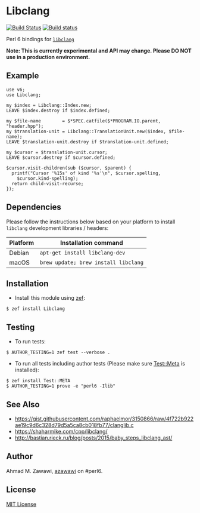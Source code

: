 # Libclang

 [![Build Status](https://travis-ci.org/azawawi/p6-libclang.svg?branch=master)](https://travis-ci.org/azawawi/p6-libclang) [![Build status](https://ci.appveyor.com/api/projects/status/github/azawawi/p6-libclang?svg=true)](https://ci.appveyor.com/project/azawawi/p6-libclang/branch/master)

Perl 6 bindings for [`libclang`](https://clang.llvm.org/doxygen/group__CINDEX.html)

**Note: This is currently experimental and API may change. Please DO NOT use in
a production environment.**

## Example

```perl6
use v6;
use Libclang;

my $index = Libclang::Index.new;
LEAVE $index.destroy if $index.defined;

my $file-name        = $*SPEC.catfile($*PROGRAM.IO.parent, "header.hpp");
my $translation-unit = Libclang::TranslationUnit.new($index, $file-name);
LEAVE $translation-unit.destroy if $translation-unit.defined;

my $cursor = $translation-unit.cursor;
LEAVE $cursor.destroy if $cursor.defined;

$cursor.visit-children(sub ($cursor, $parent) {
  printf("Cursor '%15s' of kind '%s'\n", $cursor.spelling,
    $cursor.kind-spelling);
  return child-visit-recurse;
});
```
## Dependencies

Please follow the instructions below based on your platform to install `libclang` development libraries / headers:

|Platform|Installation command|
|-|-|
|Debian|`apt-get install libclang-dev`|
|macOS|`brew update; brew install libclang`|

## Installation

- Install this module using [zef](https://github.com/ugexe/zef):

```
$ zef install Libclang
```

## Testing

- To run tests:
```
$ AUTHOR_TESTING=1 zef test --verbose .
```

- To run all tests including author tests (Please make sure
[Test::Meta](https://github.com/jonathanstowe/Test-META) is installed):
```
$ zef install Test::META
$ AUTHOR_TESTING=1 prove -e "perl6 -Ilib"
```

## See Also
- https://gist.githubusercontent.com/raphaelmor/3150866/raw/4f722b922ae19c9d6c328d79d5a5ca8cb018fb77/clanglib.c
- https://shaharmike.com/cpp/libclang/
- http://bastian.rieck.ru/blog/posts/2015/baby_steps_libclang_ast/

## Author

Ahmad M. Zawawi, [azawawi](https://github.com/azawawi/) on #perl6.

## License

[MIT License](LICENSE)
